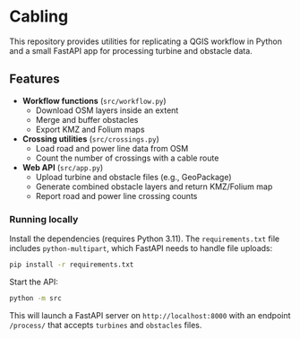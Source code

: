 # Cabling

This repository provides utilities for replicating a QGIS workflow in Python and a small FastAPI app for processing turbine and obstacle data.

## Features

- **Workflow functions** (`src/workflow.py`)
  - Download OSM layers inside an extent
  - Merge and buffer obstacles
  - Export KMZ and Folium maps
- **Crossing utilities** (`src/crossings.py`)
  - Load road and power line data from OSM
  - Count the number of crossings with a cable route
- **Web API** (`src/app.py`)
  - Upload turbine and obstacle files (e.g., GeoPackage)
  - Generate combined obstacle layers and return KMZ/Folium map
  - Report road and power line crossing counts

### Running locally

Install the dependencies (requires Python 3.11). The `requirements.txt` file includes
`python-multipart`, which FastAPI needs to handle file uploads:

```bash
pip install -r requirements.txt
```

Start the API:

```bash
python -m src
```

This will launch a FastAPI server on `http://localhost:8000` with an endpoint `/process/` that accepts `turbines` and `obstacles` files.
